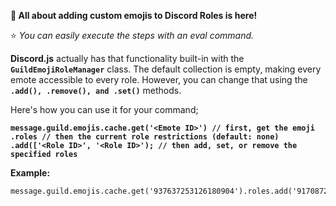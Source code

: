 **📢 All about adding custom emojis to Discord Roles is here!**

⭐ _You can easily execute the steps with an eval command._

**Discord.js** actually has that functionality built-in with the **`GuildEmojiRoleManager`** class. The default collection is empty, making every emote accessible to every role. However, you can change that using the **`.add(), .remove(), and .set()`** methods.

Here's how you can use it for your command;

**```message.guild.emojis.cache.get('<Emote ID>') // first, get the emoji
   .roles // then the current role restrictions (default: none)
   .add(['<Role ID>', '<Role ID>'); // then add, set, or remove the specified roles```**

**Example:**
```
message.guild.emojis.cache.get('937637253126180904').roles.add('917087202100543539');
```

